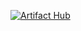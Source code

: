[![Artifact Hub](https://img.shields.io/endpoint?url=https://artifacthub.io/badge/repository/cidrapp)](https://artifacthub.io/packages/search?repo=cidrapp)
